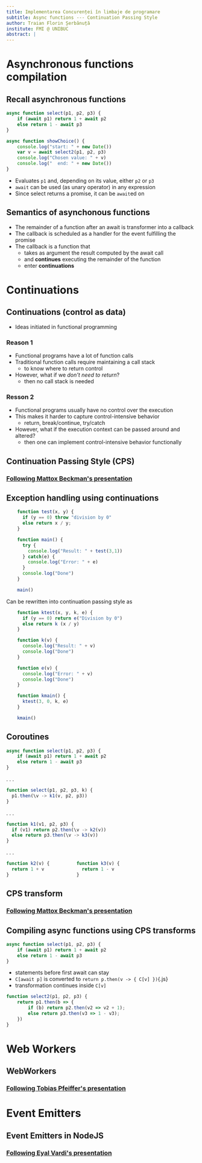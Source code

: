 ```yaml
---
title: Implementarea Concurenței în limbaje de programare
subtitle: Async functions --- Continuation Passing Style
author: Traian Florin Șerbănuță
institute: FMI @ UNIBUC
abstract: |
---
```


# Asynchronous functions compilation

## Recall asynchronous functions

```js
async function select(p1, p2, p3) {
    if (await p1) return 1 + await p2
    else return 1 - await p3
}

async function showChoice() {
    console.log("start: " + new Date())
    var v = await select2(p1, p2, p3)
    console.log("Chosen value: " + v)
    console.log("  end: " + new Date())
}
```

- Evaluates `p1` and, depending on its value, either `p2`  or `p3`
- `await` can be used (as unary operator) in any expression
- Since select returns a promise, it can be `await`ed on


## Semantics of asynchonous functions

- The remainder of a function after an await is transformer into a callback
- The callback is scheduled as a handler for the event fulfilling the promise
- The callback is a function that
  - takes as argument the result computed by the await call
  - and __continues__ executing the remainder of the function
  - enter __continuations__

# Continuations

## Continuations (control as data)

- Ideas initiated in functional programming

### Reason 1
- Functional programs have a lot of function calls
- Traditional function calls require maintaining a call stack
  - to know where to return control
- However, what if we _don't need to return_?
  - then no call stack is needed

### Resson 2
- Functional programs usually have no control over the execution
- This makes it harder to capture control-intensive behavior
  - return, break/continue, try/catch
- However, what if the execution context can be passed around and altered?
  - then one can implement control-intensive behavior functionally

## Continuation Passing Style (CPS)

### [Following Mattox Beckman's presentation](https://pages.github-dev.cs.illinois.edu/cs421-sp20/web/slides/05.1.1-cps.pdf)

## Exception handling using continuations

```js
    function test(x, y) {
      if (y == 0) throw "division by 0"
      else return x / y;
    }

    function main() {
      try {
        console.log("Result: " + test(3,1))
      } catch(e) {
        console.log("Error: " + e)
      }
      console.log("Done")
    }

    main()
```

Can be rewritten into continuation passing style as

```js
    function ktest(x, y, k, e) {
      if (y == 0) return e("Division by 0")
      else return k (x / y)
    }

    function k(v) {
      console.log("Result: " + v)
      console.log("Done")
    }

    function e(v) {
      console.log("Error: " + v)
      console.log("Done")
    }

    function kmain() {
      ktest(3, 0, k, e)
    }

    kmain()
```


## Coroutines

```js
async function select(p1, p2, p3) {
    if (await p1) return 1 + await p2
    else return 1 - await p3
}
```
. . . 
```js
function select(p1, p2, p3, k) {
  p1.then(\v -> k1(v, p2, p3))
}
```
. . .
```js
function k1(v1, p2, p3) {
  if (v1) return p2.then(\v -> k2(v))
  else return p3.then(\v -> k3(v))
}
```
. . .
```js
function k2(v) {          function k3(v) {
  return 1 + v              return 1 - v
}                         }
```

## CPS transform

### [Following Mattox Beckman's presentation](https://pages.github-dev.cs.illinois.edu/cs421-sp20/web/slides/05.1.2-cps-transform.pdf)

## Compiling async functions using CPS transforms

```js
async function select(p1, p2, p3) {
    if (await p1) return 1 + await p2
    else return 1 - await p3
}
```
- statements before first await can stay
- `C[await p]` is converted to
  `return p.then(v -> { C[v] })`{.js}
- transformation continues inside `C[v]`
```js
function select2(p1, p2, p3) {
    return p1.then(b => {
        if (b) return p2.then(v2 => v2 + 1);
        else return p3.then(v3 => 1 - v3);
    })
}
```

# Web Workers

## WebWorkers

### [Following Tobias Pfeiffer's presentation](https://www.slideshare.net/PragTob/javascript-web-workers)


# Event Emitters

## Event Emitters in NodeJS

### [Following Eyal Vardi's presentation](http://slideshare.net/EyalV/event-emitter)
